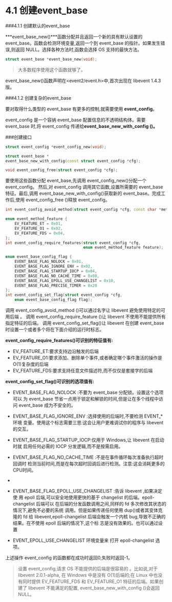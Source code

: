 # 4.1 创建event_base


###4.1.1 创建默认的event_base

***event_base_new()***函数分配并且返回一个新的具有默认设置的 event_base。函数会检测环境变量,返回一个到 event_base 的指针。如果发生错误,则返回 NULL。选择各种方法时,函数会选择 OS 支持的最快方法。

```cpp
struct event_base *event_base_new(void);
```

>大多数程序使用这个函数就够了。

event_base_new()函数声明在<event2/event.h>中,首次出现在 libevent 1.4.3版。


###4.1.2 创建复杂的event_base

要对取得什么类型的 event_base 有更多的控制,就需要使用 **event_config**。


event_config 是一个容纳 event_base 配置信息的不透明结构体。需要 event_base 时,将 event_config 传递给**event_base_new_with_config ()。**

###创建接口
```cpp
struct event_config *event_config_new(void);

struct event_base *
event_base_new_with_config(const struct event_config *cfg);

void event_config_free(struct event_config *cfg);
```

要使用这些函数分配 event_base,先调用 event_config_new()分配一个 event_config。 然后,对 event_config 调用其它函数,设置所需要的 event_base 特征。最后,调用 event_base_new_with_config()获取新的 event_base。完成工作后,使用 event_config_free ()释放 event_config。



```cpp
int event_config_avoid_method(struct event_config *cfg, const char *method);

enum event_method_feature {
    EV_FEATURE_ET = 0x01,
    EV_FEATURE_O1 = 0x02,
    EV_FEATURE_FDS = 0x04,
};
int event_config_require_features(struct event_config *cfg,
                                  enum event_method_feature feature);

enum event_base_config_flag {
    EVENT_BASE_FLAG_NOLOCK = 0x01,
    EVENT_BASE_FLAG_IGNORE_ENV = 0x02,
    EVENT_BASE_FLAG_STARTUP_IOCP = 0x04,
    EVENT_BASE_FLAG_NO_CACHE_TIME = 0x08,
    EVENT_BASE_FLAG_EPOLL_USE_CHANGELIST = 0x10,
    EVENT_BASE_FLAG_PRECISE_TIMER = 0x20
};
int event_config_set_flag(struct event_config *cfg,
    enum event_base_config_flag flag);
```

调用 event_config_avoid_method ()可以通过名字让 libevent 避免使用特定的可用后端 。 调用 event_config_require_feature ()让 libevent 不使用不能提供所有指定特征的后端。 调用 event_config_set_flag()让 libevent 在创建 event_base 时设置一个或者多个将在下面介绍的运行时标志。

**event_config_require_features()可识别的特征值有:**

* EV_FEATURE_ET:要求支持边沿触发的后端
* EV_FEATURE_O1:要求添加、删除单个事件,或者确定哪个事件激活的操作是 O(1)复杂度的后端
* EV_FEATURE_FDS:要求支持任意文件描述符,而不仅仅是套接字的后端

**event_config_set_flag()可识别的选项值有:**

* EVENT_BASE_FLAG_NOLOCK :不要为 event_base 分配锁。设置这个选项可以 为 event_base 节省一点用于锁定和解锁的时间,但是让在多个线程中访问 event_base 成为不安全的。


* EVENT_BASE_FLAG_IGNORE_ENV :选择使用的后端时,不要检测 EVENT_* 环境 变量。使用这个标志需要三思:这会让用户更难调试你的程序与 libevent 的交互。
* EVENT_BASE_FLAG_STARTUP_IOCP:仅用于 Windows,让 libevent 在启动时就 启用任何必需的 IOCP 分发逻辑,而不是按需启用。
* EVENT_BASE_FLAG_NO_CACHE_TIME :不是在事件循环每次准备执行超时回调时 检测当前时间,而是在每次超时回调后进行检测。注意:这会消耗更多的 CPU时间。
* 
* EVENT_BASE_FLAG_EPOLL_USE_CHANGELIST :告诉 libevent ,如果决定使 用 epoll 后端,可以安全地使用更快的基于 changelist 的后端。epoll-changelist 后端可以 在后端的分发函数调用之间,同样的 fd 多次修改其状态的情况下,避免不必要的系统 调用。但是如果传递任何使用 dup()或者其变体克隆的 fd 给 libevent,epoll-changelist 后端会触发一个内核 bug,导致不正确的结果。在不使用 epoll 后端的情况下,这个标 志是没有效果的。也可以通过设置 

* EVENT_EPOLL_USE_CHANGELIST 环境变量来 打开 epoll-changelist 选项。


上述操作 event_config 的函数都在成功时返回0,失败时返回-1。

>设置 event_config,请求 OS 不能提供的后端是很容易的 。比如说,对于 libevent 2.0.1-alpha, 在 Windows 中是没有 O(1)后端的;在 Linux 中也没有同时提供 EV_FEATURE_FDS 和 EV_FEATURE_O1 特征的后端。如果创建了 libevent 不能满足的配置, event_base_new_with_config ()会返回 NULL。
